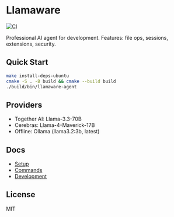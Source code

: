 # Llamaware

[![CI](https://github.com/harpertoken/llamaware/actions/workflows/ci.yml/badge.svg)](https://github.com/harpertoken/llamaware/actions/workflows/ci.yml)

Professional AI agent for development. Features: file ops, sessions, extensions, security.

## Quick Start

```bash
make install-deps-ubuntu
cmake -S . -B build && cmake --build build
./build/bin/llamaware-agent
```

## Providers

- Together AI: Llama-3.3-70B
- Cerebras: Llama-4-Maverick-17B
- Offline: Ollama (llama3.2:3b, latest)

## Docs

- [Setup](docs/SETUP.md)
- [Commands](docs/COMMANDS.md)
- [Development](docs/DEVELOPMENT.md)

## License

MIT
